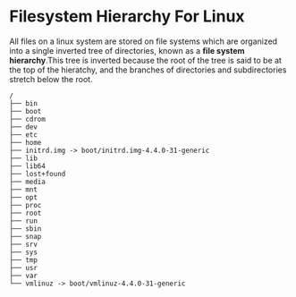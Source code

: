 # Filesystem Hierarchy For Linux
All files on a linux system are stored on file systems which are organized into a single inverted tree of directories, known as a **file system hierarchy**.This tree is inverted because the root of the tree is said to be at the top of the hieratchy, and the branches of directories and subdirectories stretch below the root.
```
/
├── bin
├── boot
├── cdrom
├── dev
├── etc
├── home
├── initrd.img -> boot/initrd.img-4.4.0-31-generic
├── lib
├── lib64
├── lost+found
├── media
├── mnt
├── opt
├── proc
├── root
├── run
├── sbin
├── snap
├── srv
├── sys
├── tmp
├── usr
├── var
└── vmlinuz -> boot/vmlinuz-4.4.0-31-generic
```
